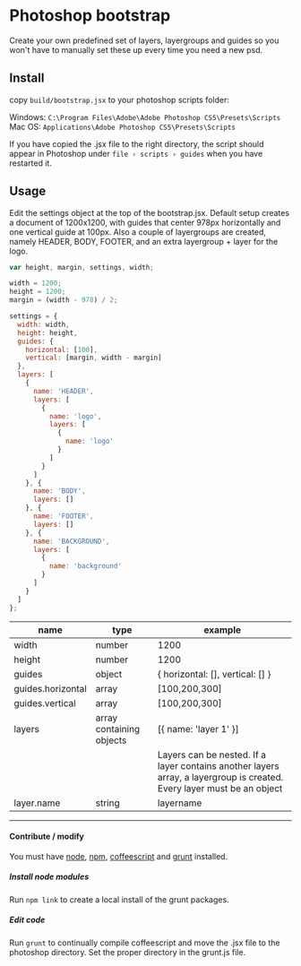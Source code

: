 # Photoshop bootstrap ##
Create your own predefined set of layers, layergroups and guides so you won't have to manually set these up every time you need a new psd.

## Install ##

copy `build/bootstrap.jsx` to your photoshop scripts folder:

Windows: `C:\Program Files\Adobe\Adobe Photoshop CS5\Presets\Scripts`   
Mac OS: `Applications\Adobe Photoshop CS5\Presets\Scripts`

If you have copied the .jsx file to the right directory, the script should appear in Photoshop under `file › scripts › guides` when you have restarted it.

## Usage ##

Edit the settings object at the top of the bootstrap.jsx. Default setup creates a document of 1200x1200, with guides that center 978px horizontally and one vertical guide at 100px. Also a couple of layergroups are created, namely HEADER, BODY, FOOTER, and an extra layergroup + layer for the logo.

```javascript
var height, margin, settings, width;

width = 1200;
height = 1200;
margin = (width - 978) / 2;

settings = {
  width: width,
  height: height,
  guides: {
    horizontal: [100],
    vertical: [margin, width - margin]
  },
  layers: [
    {
      name: 'HEADER',
      layers: [
        {
          name: 'logo',
          layers: [
            {
              name: 'logo'
            }
          ]
        }
      ]
    }, {
      name: 'BODY',
      layers: []
    }, {
      name: 'FOOTER',
      layers: []
    }, {
      name: 'BACKGROUND',
      layers: [
        {
          name: 'background'
        }
      ]
    }
  ]
};

``` 

<table>
<thead>
    <th>name</th>
    <th>type</th>
    <th>example</th>
</thead>
<tbody>
    <tr>
        <td>width</td>
        <td>number</td>
        <td>1200</td>
    </tr>
    <tr>
        <td>height</td>
        <td>number</td>
        <td>1200</td>
    </tr>
    <tr>
        <td>guides</td>
        <td>object</td>
        <td>{ horizontal: [], vertical: [] }</td>
    </tr>
    <tr>
        <td>guides.horizontal</td>
        <td>array</td>
        <td>[100,200,300]</td>
    </tr>
    <tr>
        <td>guides.vertical</td>
        <td>array</td>
        <td>[100,200,300]</td>
    </tr>
    <tr>
        <td>layers</td>
        <td>array containing objects</td>
        <td>[{ name: 'layer 1' }]</td>
    </tr>
    <tr>
        <td></td>
        <td></td>
        <td>Layers can be nested. If a layer contains another layers array, a layergroup is created. Every layer must be an object</td>
    </tr>
    <tr>
        <td>layer.name</td>
        <td>string</td>
        <td>layername</td>
    </tr>
</tbody>
</table>


---

#### Contribute / modify ####
You must have [node](http://nodejs.org/), [npm](https://npmjs.org/), [coffeescript](http://www.coffeescript.org) and [grunt](http://www.gruntjs.com) installed. 

##### Install node modules #####
Run `npm link` to create a local install of the grunt packages.

##### Edit code #####
Run `grunt` to continually compile coffeescript and move the .jsx file to the photoshop directory. Set the proper directory in the grunt.js file.